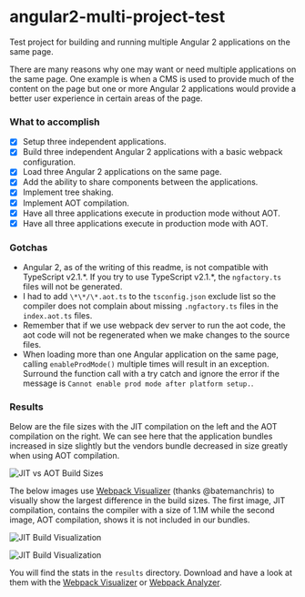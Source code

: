 # angular2-multi-project-test

Test project for building and running multiple Angular 2 applications on the same page.

There are many reasons why one may want or need multiple applications on the same page. One example is when a CMS is used to provide much of the content on the page but one or more Angular 2 applications would provide a better user experience in certain areas of the page.

### What to accomplish

- [x] Setup three independent applications.
- [x] Build three independent Angular 2 applications with a basic webpack configuration.
- [x] Load three Angular 2 applications on the same page.
- [x] Add the ability to share components between the applications.
- [x] Implement tree shaking.
- [x] Implement AOT compilation.
- [x] Have all three applications execute in production mode without AOT.
- [x] Have all three applications execute in production mode with AOT.

### Gotchas

- Angular 2, as of the writing of this readme, is not compatible with TypeScript v2.1.\*. If you try to use TypeScript v2.1.\*, the `ngfactory.ts` files will not be generated.
- I had to add `\*\*/\*.aot.ts` to the `tsconfig.json` exclude list so the compiler does not complain about missing `.ngfactory.ts` files in the `index.aot.ts` files.
- Remember that if we use webpack dev server to run the aot code, the aot code will not be regenerated when we make changes to the source files.
- When loading more than one Angular application on the same page, calling `enableProdMode()` multiple times will result in an exception. Surround the function call with a try catch and ignore the error if the message is `Cannot enable prod mode after platform setup.`.

### Results

Below are the file sizes with the JIT compilation on the left and the AOT compilation on the right. We can see here that the application bundles increased in size slightly but the vendors bundle decreased in size greatly when using AOT compilation.

![JIT vs AOT Build Sizes](https://raw.githubusercontent.com/patrickhousley/angular2-multi-project-test/master/results/JIT%20vs%20AOT%20Build%20Sizes.png)

The below images use [Webpack Visualizer](https://chrisbateman.github.io/webpack-visualizer/) (thanks @batemanchris) to visually show the largest difference in the build sizes. The first image, JIT compilation, contains the compiler with a size of 1.1M while the second image, AOT compilation, shows it is not included in our bundles.

![JIT Build Visualization](https://raw.githubusercontent.com/patrickhousley/angular2-multi-project-test/master/results/JIT%20Build%20Visualization.png)

![JIT Build Visualization](https://raw.githubusercontent.com/patrickhousley/angular2-multi-project-test/master/results/AOT%20Build%20Visualization.png)

You will find the stats in the `results` directory. Download and have a look at them with the [Webpack Visualizer](https://chrisbateman.github.io/webpack-visualizer/) or [Webpack Analyzer](http://webpack.github.io/analyse/).
